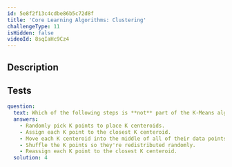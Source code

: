 ```yaml
---
id: 5e8f2f13c4cdbe86b5c72d8f
title: 'Core Learning Algorithms: Clustering'
challengeType: 11
isHidden: false
videoId: 8sqIaHc9Cz4
---
```


## Description
<section id='description'>
</section>

## Tests
<section id='tests'>

```yml
question:
  text: Which of the following steps is **not** part of the K-Means algorithm?
  answers:
    - Randomly pick K points to place K centeroids.
    - Assign each K point to the closest K centeroid.
    - Move each K centeroid into the middle of all of their data points.
    - Shuffle the K points so they're redistributed randomly.
    - Reassign each K point to the closest K centeroid.
  solution: 4
```

</section>

